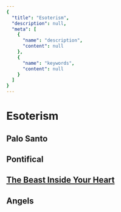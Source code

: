 ```yaml
---
{
  "title": "Esoterism",
  "description": null,
  "meta": [
    {
      "name": "description",
      "content": null
    },
    {
      "name": "keywords",
      "content": null
    }
  ]
}
---
```


# Esoterism
## Palo Santo
## Pontifical
## [The Beast Inside Your Heart](https://youtu.be/98DDgbtE-eU)
## Angels